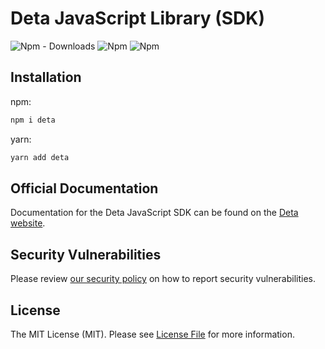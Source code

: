 # Deta JavaScript Library (SDK)

![Npm - Downloads](https://img.shields.io/npm/dm/deta)
![Npm](https://img.shields.io/npm/v/deta)
![Npm](https://img.shields.io/npm/l/deta)

## Installation

npm:

```sh
npm i deta
```

yarn:

```sh
yarn add deta
```

## Official Documentation

Documentation for the Deta JavaScript SDK can be found on the [Deta website](https://docs.deta.sh/docs).

## Security Vulnerabilities

Please review [our security policy](https://github.com/deta/deta-javascript/security/policy) on how to report security vulnerabilities.

## License

The MIT License (MIT). Please see [License File](LICENSE) for more information.

